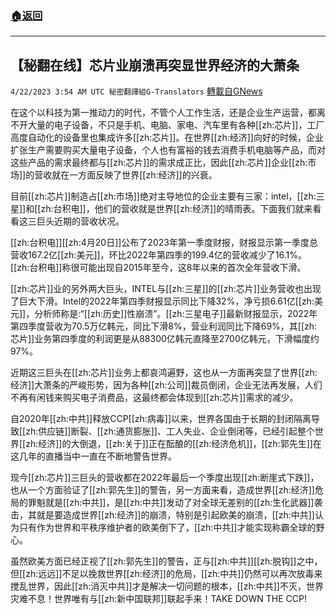 ###  [:house:返回](README.md)
---


## 【秘翻在线】芯片业崩溃再突显世界经济的大萧条
`4/22/2023 3:54 AM UTC 秘密翻譯組G-Translators` [轉載自GNews](https://gnews.org/articles/1245903)

         

在这个以科技为第一推动力的时代，不管个人工作生活，还是企业生产运营，都离不开大量的电子设备，不只是手机、电脑、家电、汽车里有各种[[zh:芯片]]，工厂高度自动化的设备里也集成许多[[zh:芯片]]。在世界[[zh:经济]]向好的时候，企业扩张生产需要购买大量电子设备，个人也有富裕的钱去消费手机电脑等产品，而对这些产品的需求最终都与[[zh:芯片]]的需求成正比，因此[[zh:芯片]]企业[[zh:市场]]的营收就在一方面反映了世界[[zh:经济]]的兴衰。

目前[[zh:芯片]]制造占[[zh:市场]]绝对主导地位的企业主要有三家：intel，[[zh:三星]]和[[zh:台积电]]，他们的营收就是世界[[zh:经济]]的晴雨表。下面我们就来看看这三巨头近期的营收状况。

[[zh:台积电]][[zh:4月20日]]公布了2023年第一季度财报，财报显示第一季度总营收167.2亿[[zh:美元]]，环比2022年第四季的199.4亿的营收减少了16.1%。[[zh:台积电]]称很可能出现自2015年至今，这8年以来的首次全年营收下滑。

[[zh:芯片]]业的另外两大巨头，INTEL与[[zh:三星]]的[[zh:芯片]]业务营收也出现了巨大下滑。Intel的2022年第四季财报显示同比下降32%，净亏损6.61亿[[zh:美元]]，分析师称是:“[[zh:历史]]性崩溃”。[[zh:三星电子]]最新财报显示，2022年第四季度营收为70.5万亿韩元，同比下滑8%，营业利润同比下降69%，其[[zh:芯片]]业务第四季度的利润更是从88300亿韩元直降至2700亿韩元，下滑幅度约97%。

近期这三巨头在[[zh:芯片]]业务上都哀鸿遍野，这也从一方面再突显了世界[[zh:经济]]大萧条的严峻形势，因为各种[[zh:公司]]裁员倒闭，企业无法再发展，人们不再有闲钱来购买电子消费品，这最终都会体现到[[zh:芯片]]需求的减少。

自2020年[[zh:中共]]释放CCP[[zh:病毒]]以来，世界各国由于长期的封闭隔离导致[[zh:供应链]]断裂、[[zh:通货膨胀]]、工人失业、企业倒闭等，已经引起整个世界[[zh:经济]]的大倒退，[[zh:关于]]正在酝酿的[[zh:经济危机]]，[[zh:郭先生]]在这几年的直播当中一直在不断地警告世界。

现今[[zh:芯片]]三巨头的营收都在2022年最后一个季度出现[[zh:断崖式下跌]]，也从一个方面验证了[[zh:郭先生]]的警告，另一方面来看，造成世界[[zh:经济]]危局的罪魁就是[[zh:中共]]，是[[zh:中共]]发动了对全球无差别的[[zh:生化武器]]袭击，其就是要造成世界[[zh:经济]]的崩溃，特别是引起欧美的崩溃，[[zh:中共]]认为只有作为世界和平秩序维护者的欧美倒下了，[[zh:中共]]才能实现称霸全球的野心。

虽然欧美方面已经正视了[[zh:郭先生]]的警告，正与[[zh:中共]][[zh:脱钩]]之中，但[[zh:远远]]不足以挽救世界[[zh:经济]]的危局，[[zh:中共]]仍然可以再次放毒来搅乱世界，因此[[zh:消灭中共]]才是解决一切问题的根本，[[zh:中共]]不灭，世界灾难不息！世界唯有与[[zh:新中国联邦]]联起手来！TAKE DOWN THE CCP!
